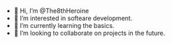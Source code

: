 - 👋 Hi, I’m @The8thHeroine
- 👀 I’m interested in softeare development.
- 🌱 I’m currently learning the basics.
- 💞️ I’m looking to collaborate on projects in the future.


<!---
The8thHeroine/The8thHeroine is a ✨ special ✨ repository because its `README.md` (this file) appears on your GitHub profile.
You can click the Preview link to take a look at your changes.
--->
